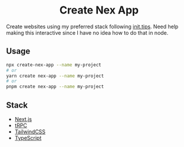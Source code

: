 <h1 align="center">Create Nex App</h1>

Create websites using my preferred stack following [init.tips](https://init.tips). Need help making this interactive since I have no idea how to do that in node.

## Usage

```bash
npx create-nex-app --name my-project
# or
yarn create nex-app --name my-project
# or
pnpm create nex-app --name my-project
```

## Stack

- [Next.js](https://nextjs.org)
- [tRPC](https://trpc.io)
- [TailwindCSS](https://tailwindcss.com)
- [TypeScript](https://typescriptlang.org)
